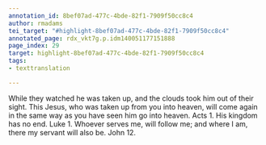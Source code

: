 ```yaml
---
annotation_id: 8bef07ad-477c-4bde-82f1-7909f50cc8c4
author: rmadams
tei_target: "#highlight-8bef07ad-477c-4bde-82f1-7909f50cc8c4"
annotated_page: rdx_vkt7g.p.idm140051177151888
page_index: 29
target: highlight-8bef07ad-477c-4bde-82f1-7909f50cc8c4
tags:
- texttranslation

---
```

While they watched  he was taken up, and the clouds took him out of their sight. This Jesus, who was taken up from you into heaven, will come again in the same way as you have seen him go into heaven. Acts 1. His kingdom has no end. Luke 1. Whoever serves me, will follow me; and where I am, there my servant will also be. John 12.